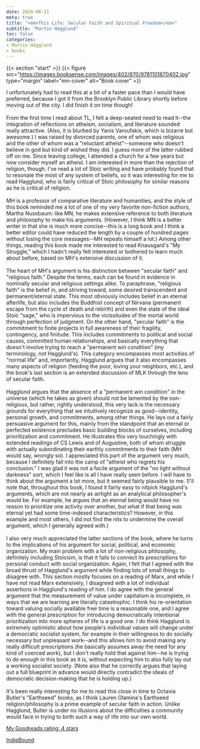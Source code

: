 ```yaml
---
date: 2019-08-11
meta: true
title: "<em>This Life: Secular Faith and Spiritual Freedom</em>"
subtitle: "Martin Hägglund"
toc: false
categories:
- Martin Hägglund
- books
---
```


{{< section "start" >}}
{{< figure src="https://images.booksense.com/images/402/870/9781101870402.jpg" type="margin" label="mn-cover" alt="Book cover" >}}

I unfortunately had to read this at a bit of a faster pace than I would have preferred, because I got it from the Brooklyn Public Library shortly before moving out of the city. I did finish it on time though!<br /><br />From the first time I read about TL, I felt a deep-seated need to read it--the integration of reflections on atheism, socialism, and literature sounded really attractive. (Also, it is blurbed by Yanis Varoufakis, which is bizarre but awesome.) I was raised by divorced parents, one of whom was religious and the other of whom was a "reluctant atheist"--someone who doesn't believe in god but kind of wished they did. I guess more of the latter rubbed off on me. Since leaving college, I attended a church for a few years but now consider myself an atheist. I am interested in more than the rejection of religion, though. I've read a lot of Stoic writing and have probably found that to resonate the most of any system of beliefs, so it was interesting for me to read Hagglund, who is fairly critical of Stoic philosophy for similar reasons as he is critical of religion.<br /><br />MH is a professor of comparative literature and humanities, and the style of this book reminded me a lot of one of my very favorite non-fiction authors, Martha Nussbaum: like MN, he makes extensive reference to both literature and philosophy to make his arguments. (However, I think MN is a better writer in that she is much more concise--this is a long book and I think a better editor could have reduced the length by a couple of hundred pages without losing the core messages--MH repeats himself a lot.) Among other things, reading this book made me interested to read Knausgard's "My Struggle," which I hadn't really felt interested or bothered to learn much about before, based on MH's extensive discussion of it.<br /><br />The heart of MH's argument is his distinction between "secular faith" and "religious faith." Despite the terms, each can be found in evidence in nominally secular and religious settings alike. To paraphrase, "religious faith" is the belief in, and striving toward, some desired transcendent and permanent/eternal state. This most obviously includes belief in an eternal afterlife, but also includes the Buddhist concept of Nirvana (permanent escape from the cycle of death and rebirth) and even the state of the ideal Stoic "sage," who is impervious to the vicissitudes of the mortal world through perfection of judgment. On the other hand, "secular faith" is the commitment to finite projects in full awareness of their fragility, contingency, and finitude. This includes commitments to political and social causes, committed human relationships, and basically everything that doesn't involve trying to reach a "permanent win condition" (my terminology, not Hagglund's). This category encompasses most activities of "normal life" and, importantly, Hagglund argues that it also encompasses many aspects of religion (feeding the poor, loving your neighbors, etc.), and the book's last section is an extended discussion of MLK through the lens of secular faith.<br /><br />Hagglund argues that the absence of a "permanent win condition" in the universe (which he takes as given) should not be lamented by the non-religious, but rather, rightly understood, this very lack is the necessary grounds for everything that we intuitively recognize as good--identity, personal growth, and commitments, among other things. He lays out a fairly persuasive argument for this, mainly from the standpoint that an eternal or perfected existence precludes basic building blocks of ourselves, including prioritization and commitment. He illustrates this very touchingly with extended readings of CS Lewis and of Augustine, both of whom struggle with actually subordinating their earthly commitments to their faith (MH would say, wrongly so). I appreciated this part of the argument very much, because I definitely fall into the camp of "atheist who regrets his conclusion." I was glad it was not a facile argument of the "no light without darkness" sort, which I feel like is all I have really seen before. I will have to think about the argument a lot more, but it seemed fairly plausible to me. (I'll note that, throughout this book, I found it fairly easy to nitpick Hagglund's arguments, which are not nearly as airtight as an analytical philosopher's would be. For example, he argues that an eternal being would have no reason to prioritize one activity over another, but what if that being was eternal yet had some time-indexed characteristics? However, in this example and most others, I did not find the nits to undermine the overall argument, which I generally agreed with.)<br /><br />I also very much appreciated the latter sections of the book, where he turns to the implications of his argument for social, political, and economic organization. My main problem with a lot of non-religious philosophy, definitely including Stoicism, is that it fails to connect its prescriptions for personal conduct with social organization. Again, I felt that I agreed with the broad thrust of Hagglund's argument while finding lots of small things to disagree with. This section mostly focuses on a reading of Marx, and while I have not read Marx extensively, I disagreed with a lot of individual assertions in Hagglund's reading of him. I do agree with the general argument that the measurement of value under capitalism is incomplete, in ways that we are learning are literally catastrophic. I think his re-orientation toward valuing socially available free time is a reasonable one, and I agree with the general prescription for introducing democratically intentional prioritization into more spheres of life is a good one. I do think Hagglund is extremely optimistic about how people's individual values will change under a democratic socialist system, for example in their willingness to do socially necessary but unpleasant work--and this allows him to avoid making any really difficult prescriptions (he basically assumes away the need for any kind of coerced work), but I don't really hold that against him--he is trying to do enough in this book as it is, without expecting him to also fully lay out a working socialist society. (Note also that he correctly argues that laying out a full blueprint in advance would directly contradict the ideals of democratic decision-making that he is holding up.)<br /><br />It's been really interesting for me to read this close in time to Octavia Butler's "Earthseed" books, as I think Lauren Olamina's Earthseed religion/philosophy is a prime example of secular faith in action. Unlike Hagglund, Butler is under no illusions about the difficulties a community would face in trying to birth such a way of life into our own world. 

[My Goodreads rating: 4 stars](https://www.goodreads.com/review/show/2903650361)  

[IndieBound](https://www.indiebound.org/book/9781101870402)
